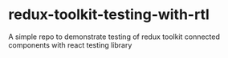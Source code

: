 # redux-toolkit-testing-with-rtl
A simple repo to demonstrate testing of redux toolkit connected components with react testing library
